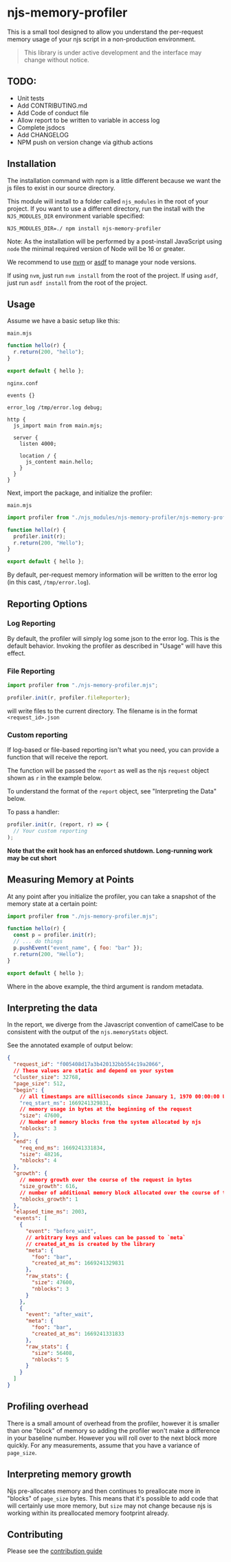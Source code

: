 # njs-memory-profiler

This is a small tool designed to allow you understand the per-request memory usage of your njs script in a non-production environment.

> This library is under active development and the interface may change without notice.

## TODO:

* Unit tests
* Add CONTRIBUTING.md
* Add Code of conduct file
* Allow report to be written to variable in access log
* Complete jsdocs
* Add CHANGELOG
* NPM push on version change via github actions

## Installation

The installation command with npm is a little different because we want the js files to exist in our source directory.

This module will install to a folder called `njs_modules` in the root of your project. If you want to use a different directory, run the install with the `NJS_MODULES_DIR` environment variable specified:

`NJS_MODULES_DIR=./ npm install njs-memory-profiler`

Note: As the installation will be performed by a post-install JavaScript using `node` the minimal required version of Node will be 16 or greater.

We recommend to use [nvm](https://github.com/nvm-sh/nvm) or [asdf](https://asdf-vm.com/) to manage your node versions.

If using `nvm`, just run `nvm install` from the root of the project.
If using `asdf`, just run `asdf install` from the root of the project.

## Usage

Assume we have a basic setup like this:

`main.mjs`


```javascript
function hello(r) {
  r.return(200, "hello");
}

export default { hello };
```

`nginx.conf`


```nginx
events {}

error_log /tmp/error.log debug;

http {
  js_import main from main.mjs;

  server {
    listen 4000;

    location / {
      js_content main.hello;
    }
  }
}
```

Next, import the package, and initialize the profiler:

`main.mjs`


```javascript
import profiler from "./njs_modules/njs-memory-profiler/njs-memory-profiler.mjs";

function hello(r) {
  profiler.init(r);
  r.return(200, "Hello");
}

export default { hello };
```

By default, per-request memory information will be written to the error log (in this cast, `/tmp/error.log`).

## Reporting Options

### Log Reporting

By default, the profiler will simply log some json to the error log. This is the default behavior. Invoking the profiler as described in "Usage" will have this effect.

### File Reporting

```javascript
import profiler from "./njs-memory-profiler.mjs";

profiler.init(r, profiler.fileReporter);
```

will write files to the current directory. The filename is in the format `<request_id>.json`

### Custom reporting

If log-based or file-based reporting isn't what you need, you can provide a
function that will receive the report.

The function will be passed the `report` as well as the njs `request` object shown as `r` in the example below.

To understand the format of the `report` object, see "Interpreting the Data" below.

To pass a handler:

```javascript
profiler.init(r, (report, r) => {
  // Your custom reporting
);
```

**Note that the exit hook has an enforced shutdown. Long-running work may be cut short**

## Measuring Memory at Points

At any point after you initialize the profiler, you can take a snapshot of the memory state at a certain point:


```javascript
import profiler from "./njs-memory-profiler.mjs";

function hello(r) {
  const p = profiler.init(r);
  // ... do things
  p.pushEvent("event_name", { foo: "bar" });
  r.return(200, "Hello");
}

export default { hello };
```

Where in the above example, the third argument is random metadata.

## Interpreting the data

In the report, we diverge from the Javascript convention of camelCase to be consistent with the output of the `njs.memoryStats` object.

See the annotated example of output below:

```json
{
  "request_id": "f005408d17a3b420132bb554c19a2066",
  // These values are static and depend on your system
  "cluster_size": 32768,
  "page_size": 512,
  "begin": {
    // all timestamps are milliseconds since January 1, 1970 00:00:00 UTC.
    "req_start_ms": 1669241329831,
    // memory usage in bytes at the beginning of the request
    "size": 47600,
    // Number of memory blocks from the system allocated by njs
    "nblocks": 3
  },
  "end": {
    "req_end_ms": 1669241331834,
    "size": 48216,
    "nblocks": 4
  },
  "growth": {
    // memory growth over the course of the request in bytes
    "size_growth": 616,
    // number of additional memory block allocated over the course of the request
    "nblocks_growth": 1
  },
  "elapsed_time_ms": 2003,
  "events": [
    {
      "event": "before_wait",
      // arbitrary keys and values can be passed to `meta`
      // created_at_ms is created by the library
      "meta": {
        "foo": "bar",
        "created_at_ms": 1669241329831
      },
      "raw_stats": {
        "size": 47600,
        "nblocks": 3
      }
    },
    {
      "event": "after_wait",
      "meta": {
        "foo": "bar",
        "created_at_ms": 1669241331833
      },
      "raw_stats": {
        "size": 56408,
        "nblocks": 5
      }
    }
  ]
}
```

## Profiling overhead

There is a small amount of overhead from the profiler, however it is smaller than one "block" of memory so adding the profiler won't make a difference in your baseline number. However you will roll over to the next block more quickly. For any measurements, assume that you have a variance of `page_size`.


## Interpreting memory growth

Njs pre-allocates memory and then continues to preallocate more in "blocks" of `page_size` bytes. This means that it's possible to add code that will certainly use more memory, but `size` may not change because njs is working within its preallocated memory footprint already.

## Contributing

Please see the [contribution guide](CONTRIBUTING.md)

